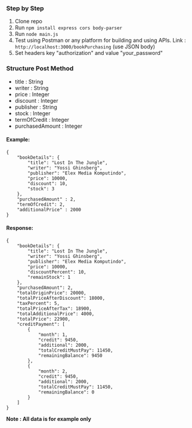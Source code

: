 ### **Step by Step**
1. Clone repo
2. Run ```npm install express cors body-parser```
3. Run ```node main.js```
4. Test using Postman or any platform for building and using APIs. Link : ```http://localhost:3000/bookPurchasing``` (use JSON body)
5. Set headers key "authorization" and value "your_password"

### **Structure Post Method**
- title : String
- writer : String
- price : Integer
- discount : Integer
- publisher : String
- stock : Integer
- termOfCredit : Integer
- purchasedAmount : Integer


#### Example:
```
{
    "bookDetails": {
        "title": "Lost In The Jungle",
        "writer": "Yossi Ghinsberg",
        "publisher": "Elex Media Komputindo",
        "price": 10000,
        "discount": 10,
        "stock": 3
    },
    "purchasedAmount" : 2,
    "termOfCredit": 2,
    "additionalPrice" : 2000
}
```

#### Response:
```
{
    "bookDetails": {
        "title": "Lost In The Jungle",
        "writer": "Yossi Ghinsberg",
        "publisher": "Elex Media Komputindo",
        "price": 10000,
        "discountPercent": 10,
        "remainStock": 1
    },
    "purchasedAmount": 2,
    "totalOriginPrice": 20000,
    "totalPriceAfterDiscount": 18000,
    "taxPercent": 5,
    "totalPriceAfterTax": 18900,
    "totalAdditionalPrice": 4000,
    "totalPrice": 22900,
    "creditPayment": [
        {
            "month": 1,
            "credit": 9450,
            "additional": 2000,
            "totalCreditMustPay": 11450,
            "remainingBalance": 9450
        },
        {
            "month": 2,
            "credit": 9450,
            "additional": 2000,
            "totalCreditMustPay": 11450,
            "remainingBalance": 0
        }
    ]
}
```

**Note : All data is for example only**
